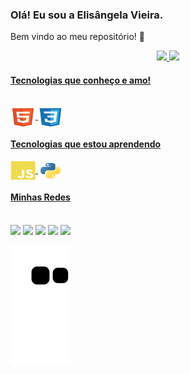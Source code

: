 ### Olá! Eu sou a Elisângela Vieira. 
Bem vindo ao meu repositório! 🤩

<div align="center">
  <a href="https://github.com/EllieVieira">
  <img height="180em" src="https://github-readme-stats.vercel.app/api?username=EllieVieira&show_icons=true&theme=nightowl&include_all_commits=true&count_private=true"/>
  <img height="180em" src="https://github-readme-stats.vercel.app/api/top-langs/?username=EllieVieira&layout=compact&langs_count=7&theme=nightowl"/>
</div>
  
  #### Tecnologias que conheço e amo!
<div style="display: inline_block"><br>
  <img align="center" alt="Ellie-HTML" height="30" width="40" src="https://raw.githubusercontent.com/devicons/devicon/master/icons/html5/html5-original.svg">
  <img align="center" alt="Ellie-CSS" height="30" width="40" src="https://raw.githubusercontent.com/devicons/devicon/master/icons/css3/css3-original.svg">
  
  #### Tecnologias que estou aprendendo
  <img align="center" alt="Ellie-Js" height="30" width="40" src="https://raw.githubusercontent.com/devicons/devicon/master/icons/javascript/javascript-plain.svg">
  <img align="center" alt="Ellie-Python" height="30" width="40" src="https://raw.githubusercontent.com/devicons/devicon/master/icons/python/python-original.svg">
</div>
  
  #### Minhas Redes
<div style="display: inline_block"><br>
  <a href="https://www.linkedin.com/in/eelisangelavieira/" target="_blank"><img src="https://img.shields.io/badge/-LinkedIn-%230077B5?style=for-the-badge&logo=linkedin&logoColor=white" target="_blank"></a> 
  <a href="https://www.instagram.com/ellievieira_b/" target="_blank"><img src="https://img.shields.io/badge/-Instagram-%23E4405F?style=for-the-badge&logo=instagram&logoColor=white" target="_blank"></a>
  <a href="https://twitter.com/EllieVieira_B" target="_blank"><img src="https://img.shields.io/badge/Twitter-1DA1F2?style=for-the-badge&logo=twitter&logoColor=white" target="_blank"></a>
  <a href="https://pt.duolingo.com/profile/Elyvieira" target="_blank"><img src="https://img.shields.io/badge/Duolingo-58CC02?style=for-the-badge&logo=Duolingo&logoColor=white" target="_blank"></a>
  <a href="https://www.udemy.com/user/elisangela-vieira-bezerra/" target="_blank"><img src="https://img.shields.io/badge/Udemy-EC5252?style=for-the-badge&logo=Udemy&logoColor=white" target="_blank"></a>
 
  ![Snake animation](https://github.com/EllieVieira/EllieVieira/blob/output/github-contribution-grid-snake.svg)
 
</div>
